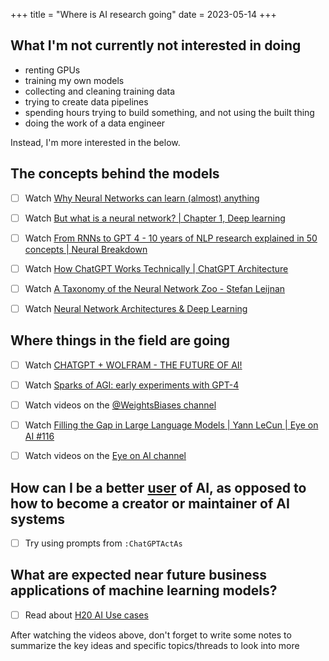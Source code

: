 +++
title = "Where is AI research going"
date = 2023-05-14
+++


## What I'm not currently not interested in doing

- renting GPUs
- training my own models
- collecting and cleaning training data
- trying to create data pipelines
- spending hours trying to build something, and not using the built thing
- doing the work of a data engineer

Instead, I'm more interested in the below.


## The concepts behind the models

- [ ] Watch [Why Neural Networks can learn (almost) anything](https://www.youtube.com/watch?v=0QczhVg5HaI)
- [ ] Watch [But what is a neural network? | Chapter 1, Deep learning](https://www.youtube.com/watch?v=aircAruvnKk)
- [ ] Watch [From RNNs to GPT 4 - 10 years of NLP research explained in 50 concepts | Neural Breakdown](https://www.youtube.com/watch?v=uocYQH0cWTs)
- [ ] Watch [How ChatGPT Works Technically | ChatGPT Architecture](https://www.youtube.com/watch?v=bSvTVREwSNw)
- [ ] Watch [A Taxonomy of the Neural Network Zoo - Stefan Leijnan](https://www.youtube.com/watch?v=MJkoFmLwkKU)
- [ ] Watch [Neural Network Architectures & Deep Learning](https://www.youtube.com/watch?v=oJNHXPs0XDk)


## Where things in the field are going

- [ ] Watch [CHATGPT + WOLFRAM - THE FUTURE OF AI!](https://www.youtube.com/watch?v=z5WZhCBRDpU)
- [ ] Watch [Sparks of AGI: early experiments with GPT-4](https://www.youtube.com/watch?v=qbIk7-JPB2c)
- [ ] Watch videos on the [@WeightsBiases channel](https://www.youtube.com/@WeightsBiases/videos)
- [ ] Watch [Filling the Gap in Large Language Models | Yann LeCun | Eye on AI #116](https://www.youtube.com/watch?v=mBjPyte2ZZo)
- [ ] Watch videos on the [Eye on AI channel](https://www.youtube.com/@eyeonai3425/videos)


## How can I be a better <u>user</u> of AI, as opposed to how to become a creator or maintainer of AI systems

- [ ] Try using prompts from `:ChatGPTActAs`


## What are expected near future business applications of machine learning models?

- [ ] Read about [H20 AI Use cases](https://h2o.ai/solutions/use-case/)

After watching the videos above, don't forget to write some notes to summarize
the key ideas and specific topics/threads to look into more
